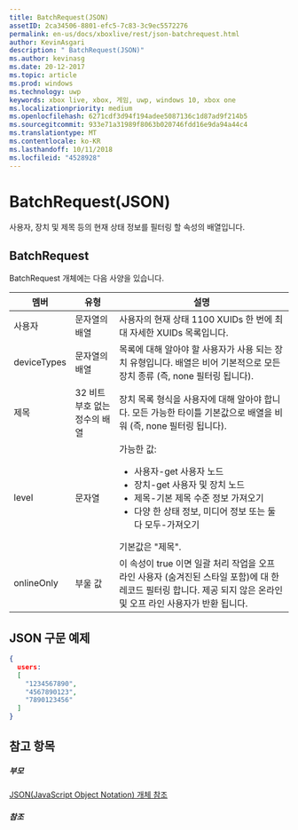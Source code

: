 ```yaml
---
title: BatchRequest(JSON)
assetID: 2ca34506-8801-efc5-7c83-3c9ec5572276
permalink: en-us/docs/xboxlive/rest/json-batchrequest.html
author: KevinAsgari
description: " BatchRequest(JSON)"
ms.author: kevinasg
ms.date: 20-12-2017
ms.topic: article
ms.prod: windows
ms.technology: uwp
keywords: xbox live, xbox, 게임, uwp, windows 10, xbox one
ms.localizationpriority: medium
ms.openlocfilehash: 6271cdf3d94f194adee5087136c1d87ad9f214b5
ms.sourcegitcommit: 933e71a31989f8063b020746fdd16e9da94a44c4
ms.translationtype: MT
ms.contentlocale: ko-KR
ms.lasthandoff: 10/11/2018
ms.locfileid: "4528928"
---
```

# <a name="batchrequest-json"></a>BatchRequest(JSON)
사용자, 장치 및 제목 등의 현재 상태 정보를 필터링 할 속성의 배열입니다.
<a id="ID4EN"></a>


## <a name="batchrequest"></a>BatchRequest

BatchRequest 개체에는 다음 사양을 있습니다.

| 멤버| 유형| 설명|
| --- | --- | --- |
| 사용자| 문자열의 배열| 사용자의 현재 상태 1100 XUIDs 한 번에 최대 자세한 XUIDs 목록입니다.|
| deviceTypes| 문자열의 배열| 목록에 대해 알아야 할 사용자가 사용 되는 장치 유형입니다. 배열은 비어 기본적으로 모든 장치 종류 (즉, none 필터링 됩니다).|
| 제목| 32 비트 부호 없는 정수의 배열| 장치 목록 형식을 사용자에 대해 알아야 합니다. 모든 가능한 타이틀 기본값으로 배열을 비워 (즉, none 필터링 됩니다).|
| level| 문자열| 가능한 값: <ul><li>사용자-get 사용자 노드</li><li>장치-get 사용자 및 장치 노드</li><li>제목-기본 제목 수준 정보 가져오기</li><li>다양 한 상태 정보, 미디어 정보 또는 둘 다 모두-가져오기</li></ul>기본값은 "제목".| 
| onlineOnly| 부울 값| 이 속성이 true 이면 일괄 처리 작업을 오프 라인 사용자 (숨겨진된 스타일 포함)에 대 한 레코드 필터링 합니다. 제공 되지 않은 온라인 및 오프 라인 사용자가 반환 됩니다.|

<a id="ID4EAD"></a>


## <a name="sample-json-syntax"></a>JSON 구문 예제


```json
{
  users:
  [
    "1234567890",
    "4567890123",
    "7890123456"
  ]
}


```


<a id="ID4EJD"></a>


## <a name="see-also"></a>참고 항목

<a id="ID4ELD"></a>


##### <a name="parent"></a>부모

[JSON(JavaScript Object Notation) 개체 참조](atoc-xboxlivews-reference-json.md)


<a id="ID4EXD"></a>


##### <a name="reference"></a>참조   
